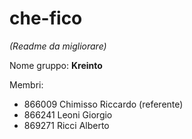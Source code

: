 # che-fico
*(Readme da migliorare)*

Nome gruppo: **Kreinto**

Membri:
- 866009 Chimisso Riccardo (referente)
- 866241 Leoni Giorgio
- 869271 Ricci Alberto
